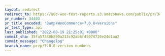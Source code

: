 ```yaml
---
layout: redirect
redirect_to: https://a8c-woo-test-reports.s3.amazonaws.com/public/pr/34403/api/index.html
pr_number: 34403
pr_title_encoded: "Bump+WooCommerce+7.0.0+Versions"
pr_test_type: api
last_published: "2022-08-19 21:25:01 +0000"
commit_sha: 35fa57580b890a213c92ab6f45074720e24d1aa2
commit_message: "Changelog"
branch_name: prep/7.0.0-version-numbers
---
```

